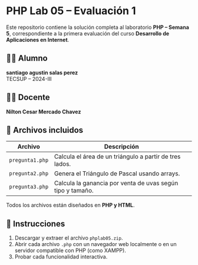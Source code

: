 # PHP Lab 05 – Evaluación 1

Este repositorio contiene la solución completa al laboratorio **PHP – Semana 5**, correspondiente a la primera evaluación del curso **Desarrollo de Aplicaciones en Internet**.

## 👨‍💻 Alumno
**santiago agustin salas perez**  
TECSUP – 2024-III

## 👨‍🏫 Docente
**Nilton Cesar Mercado Chavez**

## 📁 Archivos incluidos

| Archivo        | Descripción                                                |
|----------------|------------------------------------------------------------|
| `pregunta1.php` | Calcula el área de un triángulo a partir de tres lados.   |
| `pregunta2.php` | Genera el Triángulo de Pascal usando arrays.              |
| `pregunta3.php` | Calcula la ganancia por venta de uvas según tipo y tamaño.|

Todos los archivos están diseñados en **PHP y HTML**.

## 📝 Instrucciones

1. Descargar y extraer el archivo `phplab05.zip`.
2. Abrir cada archivo `.php` con un navegador web localmente o en un servidor compatible con PHP (como XAMPP).
3. Probar cada funcionalidad interactiva.

